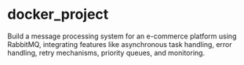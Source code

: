 # docker_project
Build a message processing system for an e-commerce platform using RabbitMQ, integrating features like asynchronous task handling, error handling, retry mechanisms, priority queues, and monitoring.
